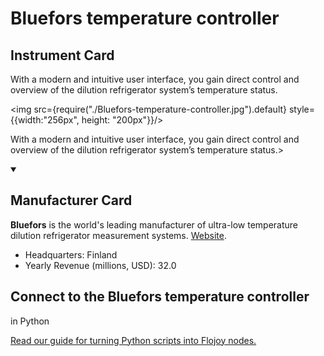 
# Bluefors temperature controller


## Instrument Card

<div className="flex">

<div>

With a modern and intuitive user interface, you gain direct control and overview of the dilution refrigerator system’s temperature status.

</div>

<img src={require("./Bluefors-temperature-controller.jpg").default} style={{width:"256px", height: "200px"}}/>

</div>

With a modern and intuitive user interface, you gain direct control and overview of the dilution refrigerator system’s temperature status.>

<details open>
<summary><h2>Manufacturer Card</h2></summary>

**Bluefors** is the world's leading manufacturer of ultra-low temperature dilution refrigerator measurement systems. <a href="https://bluefors.com/">Website</a>.

<ul>
  <li>Headquarters: Finland</li>
  <li>Yearly Revenue (millions, USD): 32.0</li>
</ul>
</details>

## Connect to the Bluefors temperature controller
 in Python

[Read our guide for turning Python scripts into Flojoy nodes.](https://docs.flojoy.ai/custom-nodes/creating-custom-node/)



